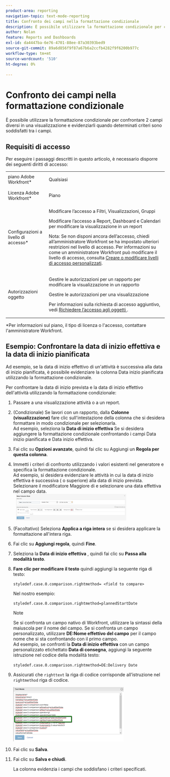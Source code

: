 ```yaml
---
product-area: reporting
navigation-topic: text-mode-reporting
title: Confronto dei campi nella formattazione condizionale
description: È possibile utilizzare la formattazione condizionale per confrontare 2 campi diversi in una visualizzazione e evidenziarli quando determinati criteri sono soddisfatti tra i campi.
author: Nolan
feature: Reports and Dashboards
exl-id: da4447ba-6e76-4701-88ee-87a30393bed9
source-git-commit: 89a6d856f9f87a67b6a2ccfb4282f9f6200b977c
workflow-type: tm+mt
source-wordcount: '510'
ht-degree: 0%

---
```


# Confronto dei campi nella formattazione condizionale

È possibile utilizzare la formattazione condizionale per confrontare 2 campi diversi in una visualizzazione e evidenziarli quando determinati criteri sono soddisfatti tra i campi.

## Requisiti di accesso

Per eseguire i passaggi descritti in questo articolo, è necessario disporre dei seguenti diritti di accesso:

<table style="table-layout:auto"> 
 <col> 
 <col> 
 <tbody> 
  <tr> 
   <td role="rowheader">piano Adobe Workfront*</td> 
   <td> <p>Qualsiasi</p> </td> 
  </tr> 
  <tr> 
   <td role="rowheader">Licenza Adobe Workfront*</td> 
   <td> <p>Piano </p> </td> 
  </tr> 
  <tr> 
   <td role="rowheader">Configurazioni a livello di accesso*</td> 
   <td> <p>Modificare l’accesso a Filtri, Visualizzazioni, Gruppi</p> <p>Modificare l’accesso a Report, Dashboard e Calendari per modificare la visualizzazione in un report</p> <p>Nota: Se non disponi ancora dell’accesso, chiedi all’amministratore Workfront se ha impostato ulteriori restrizioni nel livello di accesso. Per informazioni su come un amministratore Workfront può modificare il livello di accesso, consulta <a href="../../../administration-and-setup/add-users/configure-and-grant-access/create-modify-access-levels.md" class="MCXref xref">Creare o modificare livelli di accesso personalizzati</a>.</p> </td> 
  </tr> 
  <tr> 
   <td role="rowheader">Autorizzazioni oggetto</td> 
   <td> <p>Gestire le autorizzazioni per un rapporto per modificare la visualizzazione in un rapporto</p> <p>Gestire le autorizzazioni per una visualizzazione</p> <p>Per informazioni sulla richiesta di accesso aggiuntivo, vedi <a href="../../../workfront-basics/grant-and-request-access-to-objects/request-access.md" class="MCXref xref">Richiedere l’accesso agli oggetti </a>.</p> </td> 
  </tr> 
 </tbody> 
</table>

&#42;Per informazioni sul piano, il tipo di licenza o l&#39;accesso, contattare l&#39;amministratore Workfront.

## Esempio: Confrontare la data di inizio effettiva e la data di inizio pianificata

Ad esempio, se la data di inizio effettivo di un&#39;attività è successiva alla data di inizio pianificata, è possibile evidenziare la colonna Data inizio pianificata utilizzando la formattazione condizionale.

Per confrontare la data di inizio prevista e la data di inizio effettivo dell&#39;attività utilizzando la formattazione condizionale:

1. Passare a una visualizzazione attività o a un report.
1. (Condizionale) Se lavori con un rapporto, dalla **Colonne (visualizzazione)** fare clic sull&#39;intestazione della colonna che si desidera formattare in modo condizionale per selezionarla.\
   Ad esempio, seleziona la **Data di inizio effettiva** Se si desidera aggiungere la formattazione condizionale confrontando i campi Data inizio pianificata e Data inizio effettiva.

1. Fai clic su **Opzioni avanzate**, quindi fai clic su Aggiungi un **Regola per questa colonna**.

1. Immetti i criteri di confronto utilizzando i valori esistenti nel generatore e specifica la formattazione condizionale.\
   Ad esempio, si desidera evidenziare le attività in cui la data di inizio effettiva è successiva ( o superiore) alla data di inizio prevista. Selezionare il modificatore Maggiore di e selezionare una data effettiva nel campo data.\
     ![](assets/cond-format-1-350x84.png)

1. (Facoltativo) Seleziona **Applica a riga intera** se si desidera applicare la formattazione all&#39;intera riga.
1. Fai clic su **Aggiungi regola**, quindi **Fine**.

1. Seleziona la **Data di inizio effettiva** , quindi fai clic su **Passa alla modalità testo**.

1. **Fare clic per modificare il testo** quindi aggiungi la seguente riga di testo:

   ```
   styledef.case.0.comparison.rightmethod= <field to compare>
   ```

   Nel nostro esempio: 

   ```
   styledef.case.0.comparison.rightmethod=plannedStartDate
   ```

   >[!NOTE]
   >
   >Se si confronta un campo nativo di Workfront, utilizzare la sintassi della maiuscola per il nome del campo. Se si confronta un campo personalizzato, utilizzare **DE:Nome effettivo del campo** per il campo nome che si sta confrontando con il primo campo.\
   >Ad esempio, se confronti la **Data di inizio effettiva** con un campo personalizzato etichettato **Data di consegna**, aggiungi la seguente istruzione nel codice della modalità testo:
   >
   >`styledef.case.0.comparison.rightmethod=DE:Delivery Date`

1. Assicurati che `righttext` la riga di codice corrisponde all’istruzione nel `rightmethod` riga di codice.

   ![](assets/cond-format-2-350x171.png)

1. Fai clic su **Salva**.
1. Fai clic su **Salva e chiudi**.

   La colonna evidenzia i campi che soddisfano i criteri specificati.
